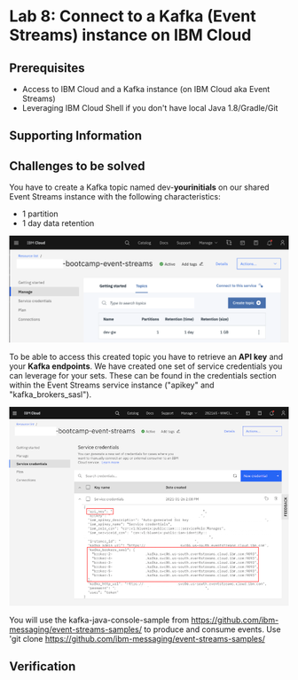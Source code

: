 # Lab 8: Connect to a Kafka (Event Streams) instance on IBM Cloud

## Prerequisites

- Access to IBM Cloud and a Kafka instance (on IBM Cloud aka Event Streams)
- Leveraging IBM Cloud Shell if you don't have local Java 1.8/Gradle/Git

## Supporting Information

## Challenges to be solved

You have to create a Kafka topic named dev-**yourinitials** on our shared Event Streams instance with the following characteristics:

- 1 partition
- 1 day data retention

![image](images/lab-kafka-01.png)

To be able to access this created topic you have to retrieve an **API key** and your **Kafka endpoints**.
We have created one set of service credentials you can leverage for your sets. These can be found in the credentials section within the
Event Streams service instance ("apikey" and "kafka_brokers_sasl").

![image](images/lab-kafka-02.png)

You will use the kafka-java-console-sample from https://github.com/ibm-messaging/event-streams-samples/
to produce and consume events. Use 'git clone https://github.com/ibm-messaging/event-streams-samples/

## Verification
